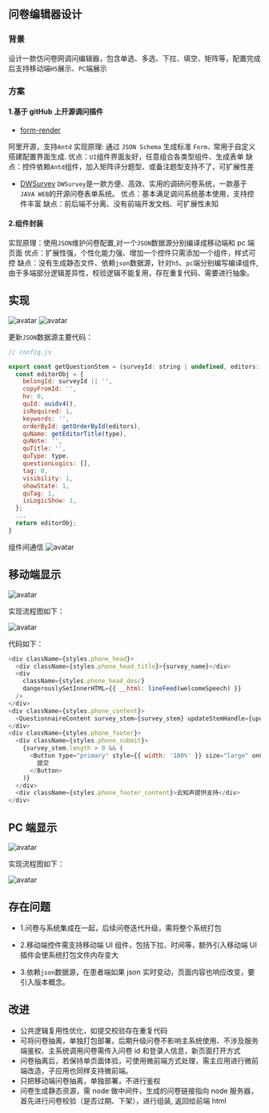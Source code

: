 ## 问卷编辑器设计

### 背景

设计一款仿问卷网调问编辑器，包含单选、多选、下拉、填空、矩阵等，配置完成后支持移动端`H5`展示、`PC`端展示

### 方案

#### 1.基于 gitHub 上开源调问插件

- [form-render](https://github.com/alibaba/form-render)

阿里开源，支持`Antd`
实现原理: 通过 `JSON Schema` 生成标准 `Form，`常用于自定义搭建配置界面生成.
优点：`UI`组件界面友好，任意组合各类型组件、生成表单
缺点：控件依赖`Antd`组件，加入矩阵评分题型、或备注题型支持不了，可扩展性差

- [DWSurvey](https://github.com/wkeyuan/DWSurvey)
  `DWSurvey`是一款方便、高效、实用的调研问卷系统，一款基于 `JAVA WEB`的开源问卷表单系统。
  优点：基本满足调问系统基本使用，支持控件丰富
  缺点：前后端不分离、没有前端开发文档、可扩展性未知

#### 2.组件封装

实现原理：使用`JSON`维护问卷配置,对一个`JSON`数据源分别编译成移动端和 pc 端页面
优点：扩展性强，个性化能力强、增加一个控件只需添加一个组件，样式可控
缺点：没有生成静态文件、依赖`json`数据源，针对`h5`、`pc`端分别编写编译组件,由于多端部分逻辑差异性，校验逻辑不能复用，存在重复代码、需要进行抽象。

## 实现

![avatar](/assets/basic.png)
![avatar](/assets/app_basic.png)

更新`JSON`数据源主要代码：

```js
// config.js

export const getQuestionStem = (surveyId: string | undefined, editors: EditorItemProps[], type: string) => {
  const editorObj = {
    belongId: surveyId || '',
    copyFromId: '',
    hv: 0,
    quId: uuidv4(),
    isRequired: 1,
    keywords: '',
    orderById: getOrderById(editors),
    quName: getEditorTitle(type),
    quNote: '',
    quTitle: '',
    quType: type,
    questionLogics: [],
    tag: 0,
    visibility: 1,
    showState: 1,
    quTag: 1,
    isLogicShow: 1,
  };
  ...
  return editorObj;
}
```

组件间通信
![avatar](/assets/editor.png)

## 移动端显示

![avatar](/assets/h5.png)

实现流程图如下：

![avatar](/assets/app_h5.png)

代码如下：

```js
<div className={styles.phone_head}>
  <div className={styles.phone_head_title}>{survey_name}</div>
  <div
    className={styles.phone_head_desc}
    dangerouslySetInnerHTML={{ __html: lineFeed(welcomeSpeech) }}
  />
</div>
<div className={styles.phone_content}>
  <QuestionnaireContent survey_stem={survey_stem} updateStemHandle={updateStemHandle} />
</div>
<div className={styles.phone_footer}>
  <div className={styles.phone_submit}>
    {survey_stem.length > 0 && (
      <Button type="primary" style={{ width: '100%' }} size="large" onClick={questionSubmitHandle}>
        提交
      </Button>
    )}
  </div>
  <div className={styles.phone_footer_content}>云知声提供支持</div>
</div>
```

## PC 端显示

![avatar](/assets/pc.png)

实现流程图如下：

![avatar](/assets/app_pc.png)

## 存在问题

- 1.问卷与系统集成在一起，后续问卷迭代升级，需将整个系统打包
- 2.移动端控件需支持移动端 UI 组件，包括下拉、时间等，额外引入移动端 UI 插件会使系统打包文件内存变大

- 3.依赖`json`数据源，在患者端如果 json 实时变动，页面内容也响应改变，要引入版本概念。

## 改进

- 公共逻辑复用性优化，如提交校验存在重复代码
- 可将问卷抽离，单独打包部署，后期升级问卷不影响主系统使用、不涉及服务端鉴权、主系统调用问卷需传入问卷 id 和登录人信息，新页面打开方式
- 问卷抽离后，若保持单页面体验，可使用微前端方式处理，需主应用进行微前端改造，子应用也同样支持微前端。
- 只把移动端问卷抽离，单独部署，不进行鉴权
- 问卷生成静态资源，需 node 做中间件，生成的问卷链接指向 node 服务器，首先进行问卷校验（是否过期、下架），进行组装, 返回给前端 html

